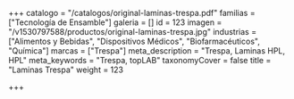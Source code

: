 +++
catalogo = "/catalogos/original-laminas-trespa.pdf"
familias = ["Tecnología de Ensamble"]
galeria = []
id = 123
imagen = "/v1530797588/productos/original-laminas-trespa.jpg"
industrias = ["Alimentos y Bebidas", "Dispositivos Médicos", "Biofarmacéuticos", "Química"]
marcas = ["Trespa"]
meta_description = "Trespa, Laminas HPL, HPL"
meta_keywords = "Trespa, topLAB"
taxonomyCover = false
title = "Laminas Trespa"
weight = 123

+++
